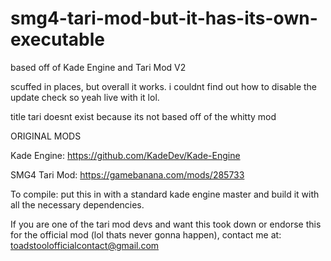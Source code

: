 # smg4-tari-mod-but-it-has-its-own-executable
based off of Kade Engine and Tari Mod V2


scuffed in places, but overall it works. i couldnt find out how to disable the update check so yeah live with it lol.

title tari doesnt exist because its not based off of the whitty mod

ORIGINAL MODS

Kade Engine: https://github.com/KadeDev/Kade-Engine

SMG4 Tari Mod: https://gamebanana.com/mods/285733

To compile: put this in with a standard kade engine master and build it with all the necessary dependencies.

If you are one of the tari mod devs and want this took down or endorse this for the official mod (lol thats never gonna happen), contact me at: toadstoolofficialcontact@gmail.com
